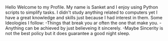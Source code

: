 Hello Welcome to my Profile.
My name is Sanket and I enjoy using Python scripts to simplify tasks. 
I didn't study anything related to computers yet I have a great knowledge and skills just because I had interest in them.
Some Ideologies I follow:
-Things that break you ar often the one that make you.
-Anything can be achieved by just believeing it sincerely. 
-Maybe Sincerity is not the best policy but it does guarantee a good night sleep.
